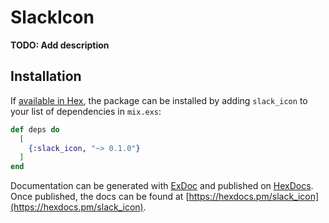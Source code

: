 # SlackIcon

**TODO: Add description**

## Installation

If [available in Hex](https://hex.pm/docs/publish), the package can be installed
by adding `slack_icon` to your list of dependencies in `mix.exs`:

```elixir
def deps do
  [
    {:slack_icon, "~> 0.1.0"}
  ]
end
```

Documentation can be generated with [ExDoc](https://github.com/elixir-lang/ex_doc)
and published on [HexDocs](https://hexdocs.pm). Once published, the docs can
be found at [https://hexdocs.pm/slack_icon](https://hexdocs.pm/slack_icon).

